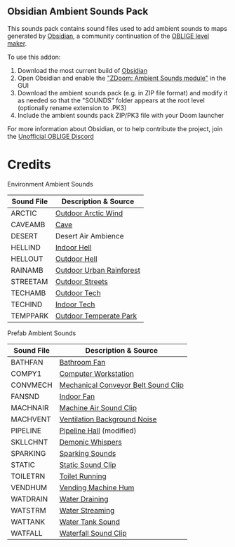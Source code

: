## Obsidian Ambient Sounds Pack

This sounds pack contains sound files used to add ambient sounds to maps generated by [Obsidian](https://github.com/dashodanger/Oblige), a community continuation of the [OBLIGE level maker](http://oblige.sourceforge.net/).

To use this addon:

1. Download the most current build of [Obsidian](https://github.com/dashodanger/Oblige/releases)
2. Open Obsidian and enable the ["ZDoom: Ambient Sounds module"](https://github.com/dashodanger/Oblige/blob/obsidian/modules/zdoom_frozsoul_sound.lua) in the GUI
3. Download the ambient sounds pack (e.g. in ZIP file format) and modify it as needed so that the "SOUNDS" folder appears at the root level (optionally rename extension to .PK3)
4. Include the ambient sounds pack ZIP/PK3 file with your Doom launcher

For more information about Obsidian, or to help contribute the project, join the [Unofficial OBLIGE Discord](https://discord.gg/dfqCt9v)


# Credits

Environment Ambient Sounds

| Sound File | Description & Source |
| ---------- | -------------------- |
| ARCTIC     | [Outdoor Arctic Wind](https://freesound.org/people/cobratronik/sounds/117136/) |
| CAVEAMB    | [Cave](https://freesound.org/people/Kinoton/sounds/421826/) |
| DESERT     | Desert Air Ambience |
| HELLIND    | [Indoor Hell](https://freesound.org/people/Argitoth/sounds/108906/) |
| HELLOUT    | [Outdoor Hell](https://freesound.org/people/OllieOllie/sounds/262352/) |
| RAINAMB    | [Outdoor Urban Rainforest](http://soundbible.com/1818-Rainforest-Ambience.html) |
| STREETAM   | [Outdoor Streets](https://freesound.org/people/batman6661/sounds/179897/) |
| TECHAMB    | [Outdoor Tech](https://freesound.org/people/marjan83/sounds/202983/) |
| TECHIND    | [Indoor Tech](https://freesound.org/people/richwise/sounds/456207/) |
| TEMPPARK   | [Outdoor Temperate Park](https://freesound.org/people/KToppMod/sounds/238184/) |


Prefab Ambient Sounds

| Sound File | Description & Source |
| ---------- | -------------------- |
| BATHFAN    | [Bathroom Fan](https://freesound.org/people/deleted_user_7146007/sounds/383811/) |
| COMPY1     | [Computer Workstation](http://freesound.org/people/qubodup/sounds/212025) |
| CONVMECH   | [Mechanical Conveyor Belt Sound Clip](https://freesound.org/people/CaganCelik/sounds/465522/) |
| FANSND     | [Indoor Fan](https://freesound.org/people/calivintage/sounds/95705/) |
| MACHNAIR   | [Machine Air Sound Clip](https://freesound.org/people/duckduckpony/sounds/130520/) |
| MACHVENT   | [Ventilation Background Noise](http://soundbible.com/1508-Background-Noise.html) |
| PIPELINE   | [Pipeline Hall](https://freesound.org/people/DudeAwesome/sounds/386023/) (modified)|
| SKLLCHNT   | [Demonic Whispers](https://forum.zdoom.org/viewtopic.php?t=30942) |
| SPARKING   | [Sparking Sounds](https://freesound.org/people/chipfork/sounds/52597/) |
| STATIC     | [Static Sound Clip](http://soundbible.com/149-Radio-Static.html) |
| TOILETRN   | [Toilet Running](http://soundbible.com/434-Water-Down-Gutter-3.html) |
| VENDHUM    | [Vending Machine Hum](https://freesound.org/people/portwain/sounds/261125/) |
| WATDRAIN   | [Water Draining](https://freesound.org/people/chris.t/sounds/444697/#) |
| WATSTRM    | [Water Streaming](http://soundbible.com/1444-Liquid.html) |
| WATTANK    | [Water Tank Sound](https://freesound.org/people/7778/sounds/197805/) |
| WATFALL    | [Waterfall Sound Clip](https://www.youtube.com/watch?v=_iEfr0Zxw_M) |
